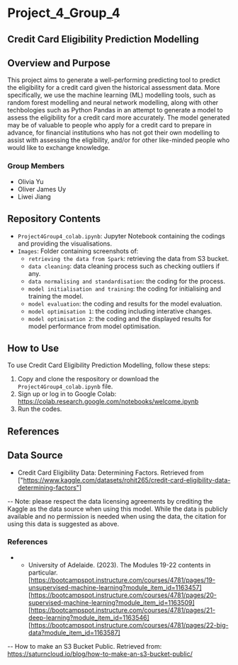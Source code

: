 # Project_4_Group_4

## Credit Card Eligibility Prediction Modelling

## Overview and Purpose
 This project aims to generate a well-performing predicting tool to predict the eligibility for a credit card given the historical assessment data. More specifically, we use the machine learning (ML) modelling tools, such as random forest modelling and neural network modelling, along with other techbologies such as Python Pandas in an attempt to generate a model to assess the eligibility for a credit card more accurately. The model generated may be of valuable to people who apply for a credit card to prepare in advance, for financial institutions who has not got their own modelling to assist with assessing the eligibility, and/or for other like-minded people who would like to exchange knowledge. 

### Group Members
-    Olivia Yu
-    Oliver James Uy
-    Liwei Jiang

## Repository Contents
-   `Project4Group4_colab.ipynb`: Jupyter Notebook containing the codings and providing the visualisations.
-   `Images`: Folder containing screenshots of:
    -   `retrieving the data from Spark`: retrieving the data from S3 bucket.
    -   `data cleaning`: data cleaning process such as checking outliers if any.
    -   `data normalising and standardisation`: the coding for the process.
    -   `model initialisation and training`: the coding for initialising and training the model.
    -   `model evaluation`: the coding and results for the model evaluation.
    -   `model optimisation 1`: the coding including interative changes.
    -   `model optimisation 2`: the coding and the displayed results for model performance from model optimisation.

## How to Use
To use Credit Card Eligibility Prediction Modelling, follow these steps:
1. Copy and clone the respository or download the `Project4Group4_colab.ipynb` file.
2. Sign up or log in to Google Colab: https://colab.research.google.com/notebooks/welcome.ipynb
3. Run the codes. 

## References

## Data Source

* Credit Card Eligibility Data: Determining Factors. Retrieved from ["https://www.kaggle.com/datasets/rohit265/credit-card-eligibility-data-determining-factors"]

-- Note: please respect the data licensing agreements by crediting the Kaggle as the data source when using this model. While the data is publicly available and no permission is needed when using the data, the citation for using this data is suggested as above.


### References
- -   University of Adelaide. (2023). The Modules 19-22 contents in particular.
[https://bootcampspot.instructure.com/courses/4781/pages/19-unsupervised-machine-learning?module_item_id=1163457]
[https://bootcampspot.instructure.com/courses/4781/pages/20-supervised-machine-learning?module_item_id=1163509]
[https://bootcampspot.instructure.com/courses/4781/pages/21-deep-learning?module_item_id=1163546]
[https://bootcampspot.instructure.com/courses/4781/pages/22-big-data?module_item_id=1163587]

-- How to make an S3 Bucket Public. Retrieved from: https://saturncloud.io/blog/how-to-make-an-s3-bucket-public/


